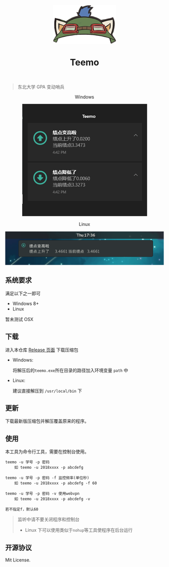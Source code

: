 <p align="center">
    <img src="https://github.com/neucn/teemo/blob/master/docs/logo.png?raw=true" alt="logo" width="200">
</p>

<h1 align="center">Teemo</h1>

<p align="center">
    <img src="https://img.shields.io/github/v/tag/neucn/teemo?label=version&style=flat-square" alt="">
    <img src="https://img.shields.io/github/license/neucn/teemo?style=flat-square" alt="">
</p>


> 东北大学 GPA 变动哨兵

<p align="center">Windows</p>
<p align="center">
    <img src="https://github.com/neucn/teemo/blob/master/docs/demo@windows.png?raw=true" alt="windows demo">
</p>
<p align="center">Linux</p>
<p align="center">
    <img src="https://github.com/neucn/teemo/blob/master/docs/demo@linux.png?raw=true" alt="linux demo">
</p>

## 系统要求
满足以下之一即可
- Windows 8+
- Linux

暂未测试 OSX

## 下载

进入本仓库 [Release 页面](https://github.com/neucn/teemo/releases/latest) 下载压缩包

- Windows:

    将解压后的`teemo.exe`所在目录的路径加入环境变量 `path` 中
    
- Linux:
  
    建议直接解压到 `/usr/local/bin` 下

## 更新

下载最新版压缩包并解压覆盖原来的程序。

## 使用

本工具为命令行工具，需要在控制台使用。

```
teemo -u 学号 -p 密码
    如 teemo -u 2018xxxx -p abcdefg

teemo -u 学号 -p 密码 -f 监控频率(单位秒)
    如 teemo -u 2018xxxx -p abcdefg -f 60

teemo -u 学号 -p 密码 -v 使用webvpn
    如 teemo -u 2018xxxx -p abcdefg -v

若不指定f，默认60
```

> 监听中请不要关闭程序和控制台
> 
> - Linux 下可以使用类似于`nohup`等工具使程序在后台运行



## 开源协议
Mit License.